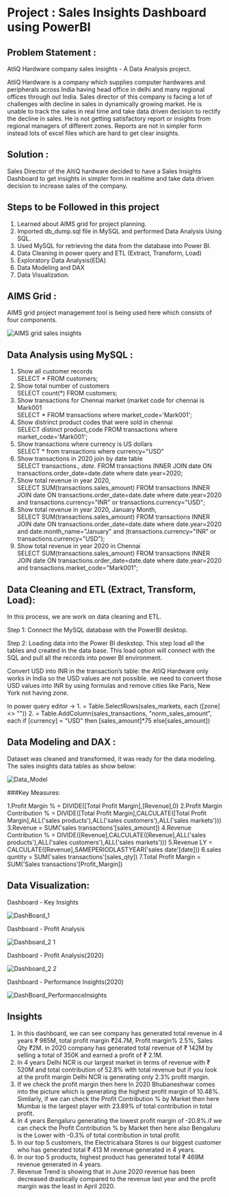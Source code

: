 # Project : Sales Insights Dashboard using PowerBI
 <u></u> 

## Problem Statement :
<u></u>

AtliQ Hardware company sales insights - A Data Analysis project.

AtliQ Hardware is a company which supplies computer hardwares and peripherals across India having head office in delhi and many regional offices through out India. Sales director of this company is facing a lot of challenges with decline in sales in dynamically growing market. He is unable to track the sales in real time and take data driven decision to rectify the decline in sales. He is not getting satisfactory report or insights from regional managers of different zones. Reports are not in simpler form instead lots of excel files which are hard to get clear insights.

## Solution :
 <u></u>

Sales Director of the AltiQ hardware decided to have a Sales Insights Dashboard to get insights in simpler form in realtime and take data driven decision to increase sales of the company.

## Steps to be Followed in this project
<u></u>

1. Learned about AIMS grid for project planning.
2. Imported db_dump.sql file in MySQL and performed Data Analysis Using SQL.
3. Used MySQL for retrieving the data from the database into Power BI.
4. Data Cleaning in power query and ETL (Extract, Transform, Load)
5. Exploratory Data Analysis(EDA)
6. Data Modeling and DAX
7. Data Visualization.

## AIMS Grid :
 <u></u>
 
 AIMS grid project management tool is being used here which consists of four components.
 
![AIMS grid sales insights](https://github.com/user-attachments/assets/a17b8db5-ad7e-427c-864e-849c86bad919)

## Data Analysis using MySQL :
<u></u>

1. Show all customer records <br />
       SELECT * FROM customers;
2. Show total number of customers <br />
       SELECT count(*) FROM customers;
3. Show transactions for Chennai market (market code for chennai is Mark001 <br />
       SELECT * FROM transactions where market_code='Mark001';
4. Show distrinct product codes that were sold in chennai <br />
       SELECT distinct product_code FROM transactions where market_code='Mark001';
5. Show transactions where currency is US dollars <br />
       SELECT * from transactions where currency="USD"
6. Show transactions in 2020 join by date table <br />
       SELECT transactions.*, date.* FROM transactions INNER JOIN date ON transactions.order_date=date.date where date.year=2020;
7. Show total revenue in year 2020, <br />
       SELECT SUM(transactions.sales_amount) FROM transactions INNER JOIN date ON transactions.order_date=date.date where date.year=2020 and transactions.currency="INR" or 
       transactions.currency="USD";
8. Show total revenue in year 2020, January Month, <br />
       SELECT SUM(transactions.sales_amount) FROM transactions INNER JOIN date ON transactions.order_date=date.date where date.year=2020 and date.month_name="January" and 
       (transactions.currency="INR" or transactions.currency="USD");
9. Show total revenue in year 2020 in Chennai <br />
       SELECT SUM(transactions.sales_amount) FROM transactions INNER JOIN date ON transactions.order_date=date.date where date.year=2020
       and transactions.market_code="Mark001";


## Data Cleaning and ETL (Extract, Transform, Load):
<u></u>

In this process, we are work on data cleaning and ETL.

Step 1: Connect the MySQL database with the PowerBI desktop.

Step 2: Loading data into the Power BI deskstop. This step load all the tables and created in the data base. This load option will connect with the SQL and pull all the records into 
        power BI environment.
        
Convert USD into INR in the transaction’s table: the AtliQ Hardware only works in India so the USD values are not possible. we need to convert those USD values into INR by using  formulas  and remove cities like Paris, New York not having zone.

In power query editor -> 1. = Table.SelectRows(sales_markets, each ([zone] <> ""))
                         2. = Table.AddColumn(sales_transactions, "norm_sales_amount", each if [currency] = "USD" then [sales_amount]*75 else[sales_amount])


## Data Modeling and DAX :
<u></u>

Dataset was cleaned and transformed, it was ready for the data modeling.
The sales insights data tables as show below:

![Data_Model](https://github.com/user-attachments/assets/ce2eccbc-791d-4196-9d4f-58340cf4b8c6)

###Key Measures:

1.Profit Margin % = DIVIDE([Total Profit Margin],[Revenue],0)
2.Profit Margin Contribution % = DIVIDE([Total Profit Margin],CALCULATE([Total Profit Margin],ALL('sales products'),ALL('sales customers'),ALL('sales markets')))
3.Revenue = SUM('sales transactions'[sales_amount])
4.Revenue Contribution % = DIVIDE([Revenue],CALCULATE([Revenue],ALL('sales products'),ALL('sales customers'),ALL('sales markets')))
5.Revenue LY = CALCULATE([Revenue],SAMEPERIODLASTYEAR('sales date'[date]))
6.sales quntity = SUM('sales transactions'[sales_qty])
7.Total Profit Margin = SUM('Sales transactions'[Profit_Margin])


## Data Visualization:


Dashboard - Key Insights
<u></u>

![DashBoard_1](https://github.com/user-attachments/assets/d6a56c65-9f11-44ad-a402-2f3e9aa00f0f)

<u></u>

Dashboard - Profit Analysis
<u></u>

![Dashboard_2 1](https://github.com/user-attachments/assets/a524d160-6c67-4da1-99c4-69835500e984)



Dashboard - Profit Analysis(2020)
<u></u>

![Dashboard_2 2](https://github.com/user-attachments/assets/c149ab23-5a30-439b-8e2f-961c453b3d43)

<u></u>


Dashboard - Performance Insights(2020)
<u></u>

![DashBoard_PerformanceInsights](https://github.com/user-attachments/assets/8d4c7b11-fd9d-4eff-a5c0-1f08a486c57f)


## Insights
<u></u>

1. In this dashboard, we can see company has generated total revenue in 4 years ₹ 985M, total profit margin ₹24.7M, Profit margin% 2.5%, Sales Qty ₹2M. in 2020 company has generated total revenue of ₹ 142M by selling a total of 350K and earned a profit of ₹ 2.1M.
2. In 4 years Delhi NCR is our largest market in terms of revenue with ₹ 520M and total contribution of 52.8% with total revenue but if you look at the profit margin Delhi NCR is generating only 2.3% profit margin.
3. If we check the profit margin then here In 2020 Bhubaneshwar comes into the picture which is generating the highest profit margin of 10.48%. Similarly, if we can check the Profit Contribution % by Market then here Mumbai is the largest player with 23.89% of total contribution in total profit.
4. In 4 years Bengaluru generating the lowest profit margin of -20.8%.if we can check the Profit Contribution % by Market then here also Bengaluru is the Lower with -0.3% of total contribution in total profit.
5. In our top 5 customers, the Electricalsara Stores is our biggest customer who has generated total ₹ 413 M revenue generated in 4 years.
6. In our top 5 products, highest product has generated total ₹ 469M revenue generated in 4 years.
7. Revenue Trend is showing that in June 2020 revenue has been decreased drastically compared to the revenue last year and the profit margin was the least in April 2020.
